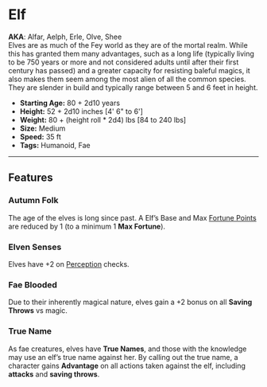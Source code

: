# Elf
**AKA**: Alfar, Aelph, Erle, Olve, Shee<br/>
Elves are as much of the Fey world as they are of the mortal realm.  While this has granted them many advantages, such as a long life (typically living to be 750 years or more and not considered adults until after their first century has passed) and a greater capacity for resisting baleful magics, it also makes them seem among the most alien of all the common species.  They are slender in build and typically range between 5 and 6 feet in height.
- **Starting Age:** 80 + 2d10 years
- **Height:** 52 + 2d10 inches [4' 6" to 6']
- **Weight:** 80 + (height roll * 2d4) lbs [84 to 240 lbs]
- **Size:** Medium
- **Speed:** 35 ft
- **Tags:** Humanoid, Fae

---
## Features
### Autumn Folk
The age of the elves is long since past. A Elf’s Base and Max [Fortune Points](RulesSynopsis.md#fortune) are reduced by 1 (to a minimum 1 **Max Fortune**).
### Elven Senses
Elves have +2 on [Perception](CoreRules.md#perception) checks.
### Fae Blooded
Due to their inherently magical nature, elves gain a +2 bonus on all **Saving Throws** vs magic.
### True Name
As fae creatures, elves have **True Names**, and those with the knowledge may use an elf’s true name against her. By calling out the true name, a character gains **Advantage** on all actions taken against the elf, including **attacks** and **saving throws**.
